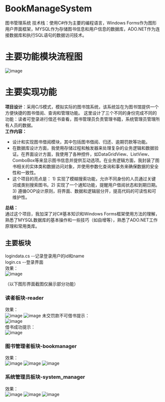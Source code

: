 # BookManageSystem
图书管理系统
技术栈：使用C#作为主要的编程语言，Windows Forms作为图形用户界面框架，MYSQL作为存储图书信息和用户信息的数据库，ADO.NET作为连接数据库和执行SQL语句的数据访问技术。
# 主要功能模块流程图
![image](https://github.com/llli-1/BookManageSystem/assets/102156169/94123781-1e80-46e8-b10a-070a9af278d8)
# 主要实现功能
**项目设计**：采用C/S模式，模拟实际的图书馆系统，该系统旨在为图书馆提供一个方便快捷的图书借阅、查询和管理功能。 
这里设计了三个不同的身份完成不同的功能：读者可登录进行借还书查看，图书管理员负责管理书籍，系统管理员管理所有人员的数据。  
**工作内容：**  
- 设计和实现图书借阅模块，其中包括图书借阅、归还、逾期罚款等功能。  
- 在数据库设计方面，我使用存储过程和触发器来处理复杂的业务逻辑和数据验证。在界面设计方面，我使用了各种控件，如DataGridView、ListView、ComboBox等来显示图书信息并提供互动选项。在业务逻辑方面，我封装了图书相关的实体类和数据访问对象，并使用参数化查询和事务来确保数据的安全性和一致性。  
- 这个项目的亮点是： 1)  实现了模糊搜索功能，允许不同身份的人员通过关键词或类别搜索图书。2) 实现了一个通知功能，提醒用户借阅状态和到期日期。3) 遵循OOP设计原则，将界面、数据和逻辑层分开，提高代码的可读性和可维护性。  

**总结：**  
通过这个项目，我加深了对C#基本知识和Windows Forms框架使用方法的理解，熟悉了MYSQL数据库的基本操作和一些技巧（如自增等），熟悉了ADO.NET工作原理和常用类库。  
  
## 主要板块
logindata.cs --记录登录用户的id和name  
login.cs --登录界面  
效果：  
![image](https://github.com/llli-1/BookManageSystem/assets/102156169/3f6b747e-494f-49ed-8d2d-6204be00a002)

（以下图形界面截图仅展示部分功能）
### 读者板块-reader
效果：  
![image](https://github.com/llli-1/BookManageSystem/assets/102156169/ffb467af-7cd8-4265-b70e-a30e0a3ca922)
![image](https://github.com/llli-1/BookManageSystem/assets/102156169/70613c58-168c-4ae9-b7ab-1216ea0528ed)
未交罚款不可借书提示：  
![image](https://github.com/llli-1/BookManageSystem/assets/102156169/4cac39ca-212f-4756-96d5-c0aaba42d62f)  
借书成功提示：  
![image](https://github.com/llli-1/BookManageSystem/assets/102156169/57062706-9ae4-4002-be5d-395de64477bc)


### 图书管理者板块-bookmanager
效果：  
![image](https://github.com/llli-1/BookManageSystem/assets/102156169/c07515fe-ca26-4579-8f99-820b53a40857)
![image](https://github.com/llli-1/BookManageSystem/assets/102156169/e1f0854a-3ea6-46ac-91af-fc884bfef980)
![image](https://github.com/llli-1/BookManageSystem/assets/102156169/8ccc3f29-6483-458c-8aca-1e03c5c68f27)


### 系统管理员板块-system_manager
效果：  
![image](https://github.com/llli-1/BookManageSystem/assets/102156169/365cc01e-7e9f-4c40-b12e-61f9f4d53399)
![image](https://github.com/llli-1/BookManageSystem/assets/102156169/5117b89a-4152-4341-bca8-c5940a1792b5)
![image](https://github.com/llli-1/BookManageSystem/assets/102156169/db47be16-81e5-44b5-8c32-099ff45898a4)

  
